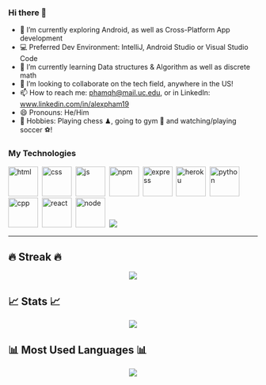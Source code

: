 ### Hi there 👋
- 🔭 I’m currently exploring Android, as well as Cross-Platform App development
- 💻 Preferred Dev Environment: IntelliJ, Android Studio or Visual Studio Code
- 🌱 I’m currently learning Data structures & Algorithm as well as discrete math
- 👯 I’m looking to collaborate on the tech field, anywhere in the US!
- 📫 How to reach me: phamqh@mail.uc.edu, or in LinkedIn: www.linkedin.com/in/alexpham19
- 😄 Pronouns: He/Him
- 🤗 Hobbies: Playing chess ♟, going to gym 💪 and watching/playing soccer ⚽!

### My Technologies

<img width="60" height="60" src="https://cdn.jsdelivr.net/gh/devicons/devicon/icons/html5/html5-original.svg" alt="html" title="html"/>&nbsp;
<img width="60" height="60" src="https://cdn.jsdelivr.net/gh/devicons/devicon/icons/css3/css3-original.svg" alt="css" title="css"/>&nbsp;
<img width="60" height="60" src="https://cdn.jsdelivr.net/gh/devicons/devicon/icons/javascript/javascript-original.svg" alt="js" title="js"/>&nbsp;
<img width="60" height="60" src="https://cdn.jsdelivr.net/gh/devicons/devicon/icons/npm/npm-original-wordmark.svg" alt="npm" title="npm"/>&nbsp;
<img width="60" height="60" src="https://cdn.jsdelivr.net/gh/devicons/devicon/icons/express/express-original.svg" alt="express" title="express"/>&nbsp;
<img width="60" height="60" src="https://cdn.jsdelivr.net/gh/devicons/devicon/icons/heroku/heroku-plain-wordmark.svg" alt="heroku" title="heroku"/>&nbsp;
<img width="60" height="60" src="https://cdn.jsdelivr.net/gh/devicons/devicon/icons/python/python-original.svg" alt="python" title="python"/>&nbsp;
<img width="60" height="60" src="https://cdn.jsdelivr.net/gh/devicons/devicon/icons/cplusplus/cplusplus-original.svg" alt="cpp" title="cpp"/>&nbsp;
<img width="60" height="60" src="https://cdn.jsdelivr.net/gh/devicons/devicon/icons/react/react-original.svg" alt="react" title="react"/>&nbsp;
<img width="60" height="60" src="https://cdn.jsdelivr.net/gh/devicons/devicon/icons/nodejs/nodejs-plain.svg" alt="node" title="node"/>&nbsp; 
<img src="https://cdn.jsdelivr.net/gh/devicons/devicon/icons/androidstudio/androidstudio-original.svg" />

---------------------

## 🔥 Streak 🔥

<div align="center">
  <a href="https://git.io/streak-stats" align="center">
    <img align="center" src="http://github-readme-streak-stats.herokuapp.com?user=AlexPham19&theme=github-dark&date_format=M%20j%5B%2C%20Y%5D" />
  </a>
</div>
  
## 📈 Stats 📈

<div align="center">
  <a href="https://git.io/streak-stats" align="center">
    <img align="center" src="https://github-readme-stats.vercel.app/api?username=AlexPham19&theme=github_dark&show_icons=true&count_private=true&include_all_commits=true" />
  </a>
</div>
  
## 📊 Most Used Languages 📊

<div align="center">
  <a href="https://github.com/anuraghazra/github-readme-stats" align="center">
    <img align="center" src="https://github-readme-stats.vercel.app/api/top-langs/?username=AlexPham19&theme=github_dark&langs_count=8"/>
  </a>
</div>
